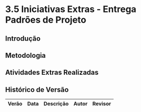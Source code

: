 # 3.5 Iniciativas Extras - Entrega Padrões de Projeto

## Introdução

## Metodologia

## Atividades Extras Realizadas

## Histórico de Versão

| Verão | Data | Descrição | Autor | Revisor |
|-------|------|-----------|-------|---------|